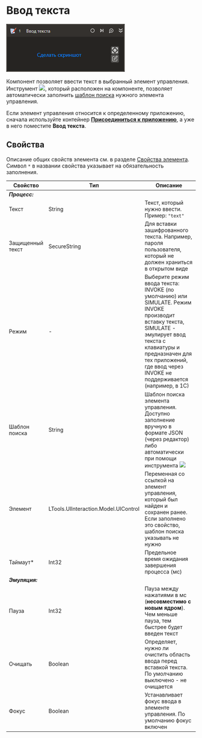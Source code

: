 # Ввод текста

![](../../../resources/activities/basic/uiinteraction/input-text-activity.png)

Компонент позволяет ввести текст в выбранный элемент управления. Инструмент ![](<../../../.gitbook/assets/image (794).png>), который расположен на компоненте, позволяет автоматически заполнить [шаблон поиска](https://docs.primo-rpa.ru/primo-rpa/primo-studio/process/searchpatterns) нужного элемента управления.

Если элемент управления относится к определенному приложению, сначала используйте контейнер [**Присоединиться к приложению**](https://docs.primo-rpa.ru/primo-rpa/g_elements/osnovnye-elementy/els_desktop/el_desktop_attach), а уже в него поместите **Ввод текста**.

## Свойства
Описание общих свойств элемента см. в разделе [Свойства элемента](https://docs.primo-rpa.ru/primo-rpa/primo-studio/process/elements#svoistva-elementa).\
Символ `*` в названии свойства указывает на обязательность заполнения.

| Свойство             | Тип                                  | Описание                                            |
| -------------------- | ------------------------------------ | --------------------------------------------------- |
| ***Процесс:***        |                                      |                                                     |
| Текст                | String                               | Текст, который нужно ввести. Пример: `"text"`       |
| Защищенный текст     | SecureString | Для вставки зашифрованного текста. Например, пароля пользователя, который не должен храниться в открытом виде |
| Режим                | -                                    | Выберите режим ввода текста: INVOKE (по умолчанию) или SIMULATE. Режим INVOKE производит вставку текста, SIMULATE - эмулирует ввод текста с клавиатуры и предназначен для тех приложений, где ввод через INVOKE не поддерживается (например, в 1С) |
| Шаблон поиска        | String                               | Шаблон поиска элемента управления. Доступно заполнение вручную в формате JSON (через редактор) либо автоматически при помощи инструмента ![](<../../../.gitbook/assets/image (794).png>) |
| Элемент              | LTools.UIInteraction.Model.UIControl | Переменная со ссылкой на элемент управления, который был найден и сохранен ранее. Если заполнено это свойство, шаблон поиска указывать не нужно |
| Таймаут\*            | Int32                                | Предельное время ожидания завершения процесса (мс)  |
| ***Эмуляция:***       |                                      |                                                     |
| Пауза                | Int32                                | Пауза между нажатиями в мс (**несовместимо с новым ядром**). Чем меньше пауза, тем быстрее будет введен текст |
| Очищать              | Boolean                              | Определяет, нужно ли очистить область ввода перед вставкой текста. По умолчанию выключено - не очищается |
| Фокус                | Boolean                              | Устанавливает фокус ввода в элементе управления. По умолчанию фокус включен |
